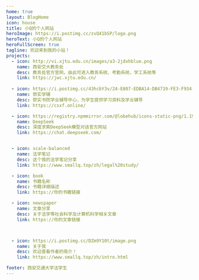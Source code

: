 ```yaml
---
home: true
layout: BlogHome
icon: house
title: 小Q的个人网站
heroImage: https://i.postimg.cc/zvQ41bSP/logo.png
heroText: 小Q的个人网站
heroFullScreen: true
tagline: 欢迎来到我的小站！
projects:
  - icon: http://vi.xjtu.edu.cn/images/a3-2jdxhblue.png
    name: 西安交大教务处
    desc: 教务处官方官网，由此可进入教务系统、考勤系统，学工系统等
    link: https://jwc.xjtu.edu.cn/
    
  - icon: https://i.postimg.cc/43hcbY3v/24-E807-EDBA14-DB4719-FE3-F934-AE810-C2.png
    name: 崇实学辅
    desc: 崇实书院学业辅导中心，为学生提供学习资料及学业辅导
    link: https://csxf.online/

  - icon: https://registry.npmmirror.com/@lobehub/icons-static-png/1.19.0/files/dark/deepseek-color.png
    name: DeepSeek
    desc: 深度求索DeepSeek模型对话官方网站
    link: https://chat.deepseek.com/


  - icon: scale-balanced
    name: 法学笔记
    desc: 这个我的法学笔记分享
    link: https://www.smallq.top/zh/legal%20study/

  - icon: book
    name: 书籍名称
    desc: 书籍详细描述
    link: https://你的书籍链接

  - icon: newspaper
    name: 文章分享
    desc: 关于法学等社会科学及计算机科学相关文章
    link: https://你的文章链接



  - icon: https://i.postimg.cc/DZm9Y10t/image.png
    name: 关于我
    desc: 欢迎查看作者的简介！
    link: https://www.smallq.top/zh/intro.html

footer: 西安交通大学法学生
---
```


